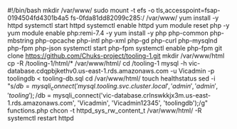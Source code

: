 #!/bin/bash
mkdir /var/www/
sudo mount -t efs -o tls,accesspoint=fsap-0194504fd4301b4a5 fs-0fda81dd82099c285:/ /var/www/
yum install -y httpd 
systemctl start httpd
systemctl enable httpd
yum module reset php -y
yum module enable php:remi-7.4 -y
yum install -y php php-common php-mbstring php-opcache php-intl php-xml php-gd php-curl php-mysqlnd php-fpm php-json
systemctl start php-fpm
systemctl enable php-fpm
git clone https://github.com/Chuks-project/tooling-1.git
mkdir /var/www/html
cp -R /tooling-1/html/*  /var/www/html/
cd /tooling-1
mysql -h vic-database.cdqpbjkethv0.us-east-1.rds.amazonaws.com -u Vicadmin -p toolingdb < tooling-db.sql
cd /var/www/html/
touch healthstatus
sed -i "s/$db = mysqli_connect('mysql.tooling.svc.cluster.local', 'admin', 'admin', 'tooling');/$db = mysqli_connect('vic-database.crlnswkkjx3m.us-east-1.rds.amazonaws.com', 'Vicadmin', 'Vicadmin12345', 'toolingdb');/g" functions.php
chcon -t httpd_sys_rw_content_t /var/www/html/ -R
systemctl restart httpd







